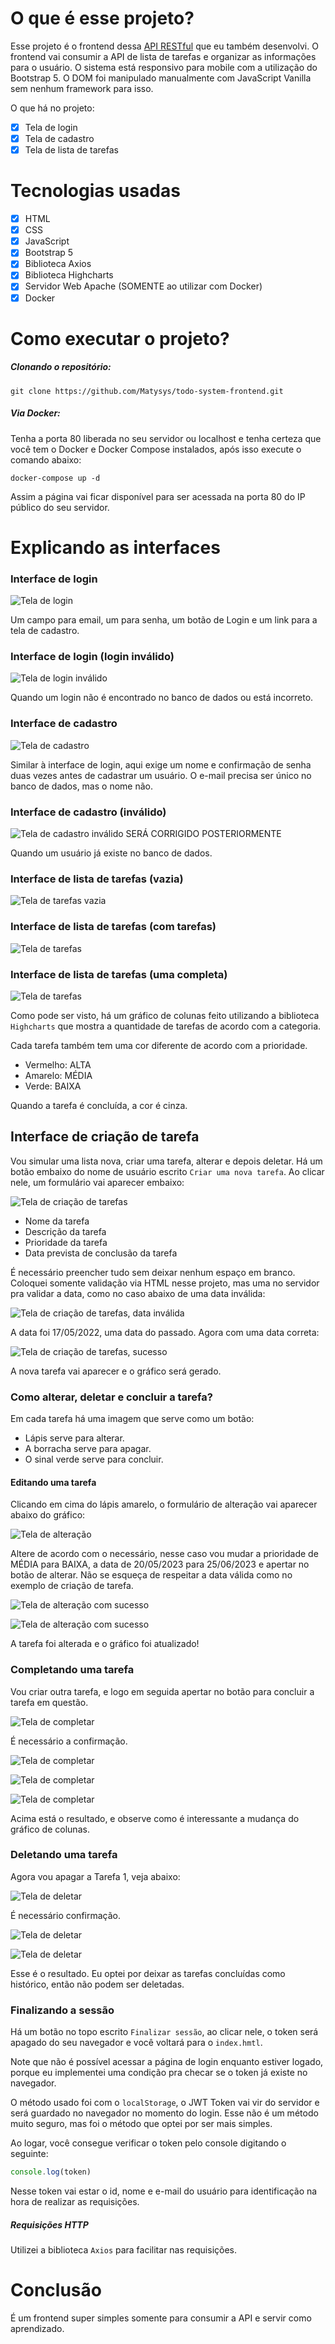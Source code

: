 # O que é esse projeto?

Esse projeto é o frontend dessa [API RESTful](https://github.com/Matysys/todolist-system-api-backend) que eu também desenvolvi. O frontend vai consumir a API de lista de tarefas e organizar as informações para o usuário. O sistema está responsivo para mobile com a utilização do Bootstrap 5. O DOM foi manipulado manualmente com JavaScript Vanilla sem nenhum framework para isso.

O que há no projeto:
- [X] Tela de login
- [X] Tela de cadastro
- [X] Tela de lista de tarefas

# Tecnologias usadas
- [X] HTML
- [X] CSS
- [X] JavaScript
- [X] Bootstrap 5
- [X] Biblioteca Axios
- [X] Biblioteca Highcharts
- [X] Servidor Web Apache (SOMENTE ao utilizar com Docker)
- [X] Docker

# Como executar o projeto?

##### Clonando o repositório:

```
git clone https://github.com/Matysys/todo-system-frontend.git
```

##### Via Docker:

Tenha a porta 80 liberada no seu servidor ou localhost e tenha certeza que você tem o Docker e Docker Compose instalados, após isso execute o comando abaixo:

```
docker-compose up -d
```
Assim a página vai ficar disponível para ser acessada na porta 80 do IP público do seu servidor.
# Explicando as interfaces

### Interface de login

![Tela de login](./img/login.png)

Um campo para email, um para senha, um botão de Login e um link para a tela de cadastro.

### Interface de login (login inválido)

![Tela de login inválido](./img/invalidlogin.png)

Quando um login não é encontrado no banco de dados ou está incorreto.

### Interface de cadastro

![Tela de cadastro](./img/register.png)

Similar à interface de login, aqui exige um nome e confirmação de senha duas vezes antes de cadastrar um usuário. O e-mail precisa ser único no banco de dados, mas o nome não.

### Interface de cadastro (inválido)

![Tela de cadastro inválido](./img/invalidregister.png)
SERÁ CORRIGIDO POSTERIORMENTE

Quando um usuário já existe no banco de dados.

### Interface de lista de tarefas (vazia)

![Tela de tarefas vazia](./img/notasks.png)

### Interface de lista de tarefas (com tarefas)

![Tela de tarefas](./img/todolist.png)

### Interface de lista de tarefas (uma completa)

![Tela de tarefas](./img/todolist_completed.png)

Como pode ser visto, há um gráfico de colunas feito utilizando a biblioteca ```Highcharts``` que mostra a quantidade de tarefas de acordo com a categoria.

Cada tarefa também tem uma cor diferente de acordo com a prioridade.
- Vermelho: ALTA
- Amarelo: MÉDIA
- Verde: BAIXA

Quando a tarefa é concluída, a cor é cinza.

## Interface de criação de tarefa

Vou simular uma lista nova, criar uma tarefa, alterar e depois deletar.
Há um botão embaixo do nome de usuário escrito ```Criar uma nova tarefa```. Ao clicar nele, um formulário vai aparecer embaixo:

![Tela de criação de tarefas](./img/createtodo.png)

- Nome da tarefa
- Descrição da tarefa
- Prioridade da tarefa
- Data prevista de conclusão da tarefa

É necessário preencher tudo sem deixar nenhum espaço em branco. Coloquei somente validação via HTML nesse projeto, mas uma no servidor pra validar a data, como no caso abaixo de uma data inválida:

![Tela de criação de tarefas, data inválida](./img/createtodoinvaliddate.png)

A data foi 17/05/2022, uma data do passado.
Agora com uma data correta:

![Tela de criação de tarefas, sucesso](./img/todolistsuccess.png)

A nova tarefa vai aparecer e o gráfico será gerado.

### Como alterar, deletar e concluir a tarefa?

Em cada tarefa há uma imagem que serve como um botão:

- Lápis serve para alterar.
- A borracha serve para apagar.
- O sinal verde serve para concluir.


#### Editando uma tarefa

Clicando em cima do lápis amarelo, o formulário de alteração vai aparecer abaixo do gráfico:

![Tela de alteração](./img/edittask.png)

Altere de acordo com o necessário, nesse caso vou mudar a prioridade de MÉDIA para BAIXA, a data de 20/05/2023 para 25/06/2023 e apertar no botão de alterar. Não se esqueça de respeitar a data válida como no exemplo de criação de tarefa.

![Tela de alteração com sucesso](./img/edittask2.png)

![Tela de alteração com sucesso](./img/edittask3.png)

A tarefa foi alterada e o gráfico foi atualizado!

### Completando uma tarefa

Vou criar outra tarefa, e logo em seguida apertar no botão para concluir a tarefa em questão.

![Tela de completar](./img/createtodo2.png)

É necessário a confirmação.

![Tela de completar](./img/todocompleted2.png)

![Tela de completar](./img/todocompleted3.png)

![Tela de completar](./img/todocompleted4.png)

Acima está o resultado, e observe como é interessante a mudança do gráfico de colunas.

### Deletando uma tarefa

Agora vou apagar a Tarefa 1, veja abaixo:

![Tela de deletar](./img/tododelete.png)

É necessário confirmação.

![Tela de deletar](./img/tododelete2.png)

![Tela de deletar](./img/tododelete3.png)

Esse é o resultado. Eu optei por deixar as tarefas concluídas como histórico, então não podem ser deletadas.

### Finalizando a sessão

Há um botão no topo escrito ```Finalizar sessão```, ao clicar nele, o token será apagado do seu navegador e você voltará para o ```index.hmtl```.

Note que não é possível acessar a página de login enquanto estiver logado, porque eu implementei uma condição pra checar se o token já existe no navegador.

O método usado foi com o ```localStorage```, o JWT Token vai vir do servidor e será guardado no navegador no momento do login. Esse não é um método muito seguro, mas foi o método que optei por ser mais simples.

Ao logar, você consegue verificar o token pelo console digitando o seguinte:

```js
console.log(token)
```

Nesse token vai estar o id, nome e e-mail do usuário para identificação na hora de realizar as requisições.

##### Requisições HTTP

Utilizei a biblioteca ```Axios``` para facilitar nas requisições.

# Conclusão

É um frontend super simples somente para consumir a API e servir como aprendizado.































